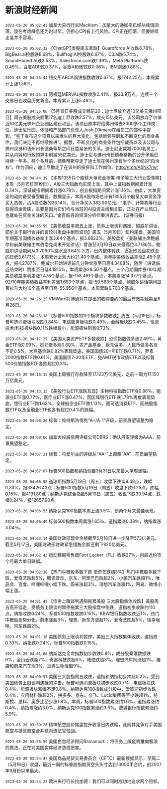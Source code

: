 # 新浪财经新闻
`2023-05-20 05:02:43` 加拿大央行行长Macklem：加拿大的通胀率已经从峰值回落。现在考虑降息还为时过早。仍担心CPI有上行风险。CPI正在回落，但要继续走低并不容易。

`2023-05-20 05:02:32` 【ChatGPT类股周五普跌】Guardforce AI收跌8.78%，BigBear.ai控股跌8.68%，Bullfrog AI控股跌6.67%，C3.ai跌5.74%，SoundHound AI跌3.53%，Salesforce.com跌1.39%，Meta Platforms跌0.49%，百度ADR跌0.37%，谷歌A和微软跌0.06%，IBM则涨0.88%。

`2023-05-20 04:55:44` 纽交所ARCA钢铁指数收跌0.67%，报1742.25点，本周累计上涨1.56%。

`2023-05-20 04:55:11` 阿根廷MERVAL指数收涨2.41%，报33.9万点，连续三个交易日创收盘历史新高，本周累计上涨5.49%。

`2023-05-20 04:55:06` 【5月19日美股成交额前20：迪士尼放弃近10亿美元佛州项目】周五美股成交额第17名迪士尼收跌2.57%，成交15亿美元。该公司放弃了价值近10亿美元佛州企业园区建设项目。该项目原本将给佛州带去2000多个工作岗位。迪士尼乐园、体验和产品部门负责人Josh D‘Amaro在给员工的邮件中提到，“鉴于宣布这个项目以来发生的巨大变化，包括新领导层和不断变化的商业条件，我们决定不再继续推进”。据悉，不断变化的商业条件包括裁员以及该公司与佛州议员和该州州长德桑蒂斯之间日益紧张的关系。迪士尼正裁减7000名员工，并从内容和行政预算中削减55亿美元。迪士尼与佛州州长德桑蒂斯的公开矛盾已持续一年多。两个多月前，德桑蒂斯夺走了迪士尼在佛州享有半个多世纪的“自治权”。作为回应，迪士尼撤走了在该州的投资和工作岗位。http://t.cn/A6Nk7rwr

`2023-05-20 04:44:39` 【本周1355只个股获大单资金抢筹 电子等三大行业受青睐】本周（5月15日至19日），A股三大指数均实现上涨，其中上证指数期间累计涨0.34%，深证成指期间累计涨0.78%，创业板指期间累计涨1.16%。由此，大单资金的动向备受备受瞩目。数据显示，本周A股市场总计有1355只个股呈大单资金净买入态势，占A股总数的26.14%，合计净买入383.90亿元。“电子、计算机等行业获得资金青睐，主要是因为它们均与当前的AI投资主线相关联，正处在产业风口，也就处在资金关注的风口。”金百临咨询资深分析师秦洪表示。 (证券日报)

`2023-05-20 04:35:59` 【美债收益率周五上涨，债务上限谈判遇挫、鲍威尔讲话、耶伦关于银行合并的言论引发盘中剧烈波动】周五（5月19日）纽约尾盘，美国10年期基准国债收益率上涨3.64个基点，报3.6822%，美股盘初（美联储主席鲍威尔和前美联储主席伯南克尚未开始讲话）曾涨至3月10日以来最高位3.7186%，鲍威尔讲话期间从3.7090%跳水至3.64%下方，日内整体转跌，逼近欧股盘初跌至的日低3.6173%，本周累计上涨大约21.40个基点。两年期美债收益率涨2.48个基点，报4.2787%，鲍威尔开始讲话前几分钟曾涨至日高4.3468%，随后（讲话临近结束时）跳水至日低4.1915%，本周累涨28.50个基点。三个月期国库券/10年期美债收益率利差涨1.478个基点，报-158.491个基点，本周累涨14.377个基点。02/10年期美债收益率利差涨1.653个基点，报-59.583个基点，鲍威尔讲话期间显著拉升大约10个基点至日高-55.956个基点，本周累跌6.700个基点。

`2023-05-20 04:26:25` VMWare将博通对其提出的收购要约的最后有效期延期至8月26日。

`2023-05-20 04:26:18` 【标普500指数的11个板块多数收跌】周五（5月19日），标普可选消费板块收跌0.84%，电信服务板块跌0.49%，金融板块跌0.45%，信息技术/科技板块跌0.11%跌幅最小，能源板块则涨0.73%。

`2023-05-20 04:17:29` 【美国大类资产ETF多数收跌】恐慌指数做多涨2.49%，黄金ETF涨0.99%。日元做多涨0.60%，农产品基金、欧元做多、人民币做多各涨不足0.5%。大豆基金跌0.82%表现垫底，美国国债20+年ETF跌0.71%，罗素2000指数ETF跌0.61%，美国国债7-20年ETF、免AMT税市政债ETF以及标普500价值指数ETF各跌超过0.3%。

`2023-05-20 04:16:15` 美国上周银行存款降至17.123万亿美元，之前一周为17.150万亿美元。

`2023-05-20 04:13:15` 【美股行业ETF涨跌互现】生物科技指数ETF涨0.86%，能源业ETF涨0.77%，医疗业ETF涨0.47%。而区域银行ETF跌1.78%再度表现垫底，银行业ETF跌1.63%，全球航空业ETF跌1.13%。而可选消费ETF、网络股指数ETF以及金融业ETF也各有超过0.4%的跌幅。

`2023-05-20 04:08:26` 标普：维持斯洛伐克“A+/A-1”评级，前景展望调整为稳定。

`2023-05-20 04:08:06` 加拿大权威信用评级公司DBRS：确认丹麦评级为AAA，前景展望稳定。

`2023-05-20 04:07:21` 标普：将爱尔兰的评级从“AA-”上调至“AA”，前景展望稳定。

`2023-05-20 04:07:07` 标普500指数和纳指创自3月31日以来最大单周涨幅。

`2023-05-20 04:06:58` 道琼斯指数5月19日（周五）收盘下跌109.48点，跌幅0.33%，报33426.43点；标普500指数5月19日（周五）收盘下跌6.25点，跌幅0.15%，报4191.80点；纳斯达克综合指数5月19日（周五）收盘下跌30.94点，跌幅0.24%，报12657.90点。

`2023-05-20 04:06:53` 纳斯达克100指数本周上涨3.5%，创两个月来最佳表现。

`2023-05-20 04:06:49` 标普500指数本周累涨1.65％，道指累涨0.38％，纳指累涨3.04％。

`2023-05-20 04:03:14` 美国财政部现金余额截至5月18日进一步降至573亿美元。截至5月17日，美国财政部财政紧急措施余额还剩下920亿美元。

`2023-05-20 04:02:43` 运动鞋服零售商Foot Locker（FL）收跌27%，创最近约15个月最大单日跌幅。

`2023-05-20 04:02:10` 【热门中概股多数下跌 爱奇艺跌超5%】热门中概股多数下跌，爱奇艺跌超5%，腾讯音乐、京东、阿里巴巴跌超2%，小鹏汽车跌超1%，唯品会、百度、哔哩哔哩小幅下跌。蔚来涨超3%，理想汽车涨超1%，网易、微博小幅上涨。

`2023-05-20 04:01:49` 【债务上限谈判遇阻拖累美股 三大股指集体收跌】美股周五高开低走，受债务上限谈判暂停拖累三大股指盘中倒跌，道指初步收跌约110点，纳指收跌0.24%，标普500指数收跌0.15%。KBW银行指数收跌近1%，热门中概股走势分化，蔚来涨超3%，理想、新东方涨超1%，爱奇艺跌超5%，瑞幸咖啡、京东跌超2%。

`2023-05-20 04:01:18` 美国债务上限谈判暂停，美股三大指数集体收跌，道指跌0.33%，纳指跌0.24%，标普500指数跌0.15%。

`2023-05-20 04:01:06` 纳斯达克金龙指数初步收跌0.8%，成分股秦淮数据跌9%，金山云跌超7%，奇富科技跌超6%，陆控跌超3%，理想汽车则涨超1%，趣店和蔚来汽车涨3%，亘喜生物涨超9%。

`2023-05-20 04:00:57` 美国三大股指周五收跌，道指和纳指初步跌超0.2%，受到美国债务上限谈判遇挫的冲击。标普可选消费板块初步收跌0.7%，电信板块跌0.4%，能源板块涨幅不足0.8%。纳斯达克100指数成分股中，爱彼迎初步收跌0.4%，应用材料跌超2%，拼多多、京东、奈飞、Lucid集团等至少跌超1%，特斯拉、思科、奥多比至少涨1.8%。本周，标普500指数累涨约1.6%，道指累涨约0.4%，纳指累涨约3.0%，纳斯达克100指数累涨约3.5%。费城银行指数累涨约5.9%。

`2023-05-20 03:59:26` 精神航空股价尾盘拉升收复日内跌幅，此前其竞争对手美国航空与捷蓝航空合并意向遭法官驳回。

`2023-05-20 03:56:59` 美国白宫经济顾问Ramamurti：将债务上限危机推向极限的做法，正在对美国实体经济造成伤害。

`2023-05-20 03:54:47` 美国商品期货交易委员会（CFTC）最新数据显示，至周二（5月16日）收盘，最近一周的标普股指期货空头头寸达到13000手合约，创2007年9月份以来最大。

`2023-05-20 03:54:27` 欧洲央行行长拉加德：我们可以同时成功地追求两个目标。

